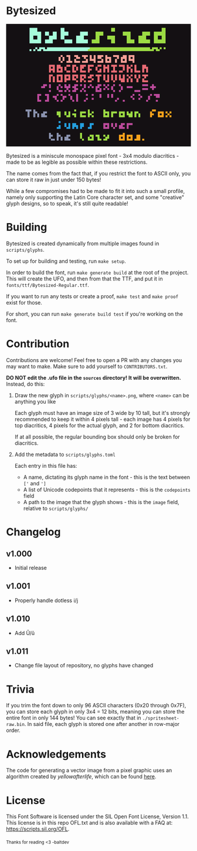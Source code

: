 # Bytesized

![Preview image of the Bytesized font, containing numbers, the alphabet, some punctuation, and "The quick brown fox jumps over the lazy dog."](documentation/preview.png)

Bytesized is a miniscule monospace pixel font - 3x4 modulo diacritics - 
made to be as legible as possible within these restrictions.

The name comes from the fact that, if you restrict the font to ASCII only,
you can store it raw in just under 150 bytes!

While a few compromises had to be made to fit it into such a small profile,
namely only supporting the Latin Core character set,
and some "creative" glyph designs, so to speak,
it's still quite readable!

# Building

Bytesized is created dynamically from multiple images found in `scripts/glyphs`.

To set up for building and testing, run `make setup`.

In order to build the font, run `make generate build` at the root of the project. 
This will create the UFO, and then from that the TTF, and put it in `fonts/ttf/Bytesized-Regular.ttf`.

If you want to run any tests or create a proof, `make test` and `make proof` exist for those.

For short, you can run `make generate build test` if you're working on the font.

# Contribution

Contributions are welcome! Feel free to open a PR with any changes you may want to make. Make sure to add yourself to `CONTRIBUTORS.txt`.

**DO NOT edit the .ufo file in the `sources` directory! It will be overwritten.** Instead, do this:

1. Draw the new glyph in `scripts/glyphs/<name>.png`, where `<name>` can be anything you like
   
   Each glyph must have an image size of 3 wide by 10 tall,
   but it's strongly recommended to keep it within 4 pixels tall - 
   each image has 4 pixels for top diacritics,
   4 pixels for the actual glyph, and 2 for bottom diacritics.

   If at all possible, the regular bounding box should only be broken for diacritics.

2. Add the metadata to `scripts/glyphs.toml`

   Each entry in this file has:
   - A name, dictating its glyph name in the font - this is the text between `['` and `']`
   - A list of Unicode codepoints that it represents - this is the `codepoints` field
   - A path to the image that the glyph shows - this is the `image` field, relative to `scripts/glyphs/`


# Changelog

## v1.000
- Initial release

## v1.001
- Properly handle dotless i/j

## v1.010
- Add Ŭ/ŭ

## v1.011
- Change file layout of repository, no glyphs have changed

# Trivia

If you trim the font down to only 96 ASCII characters (0x20 through 0x7F), you can store each glyph in only 3x4 = 12 bits, 
meaning you can store the entire font in only 144 bytes! You can see exactly that in `./spritesheet-raw.bin`.
In said file, each glyph is stored one after another in row-major order.

# Acknowledgements

The code for generating a vector image from a pixel graphic uses an algorithm created by _yellowafterlife_,
which can be found [here](https://yal.cc/grid-based-contour-traversal/).

# License 

This Font Software is licensed under the SIL Open Font License, Version 1.1. This license is in this repo OFL.txt and is also available with a FAQ at: https://scripts.sil.org/OFL.

<sub>Thanks for reading &lt;3 -baltdev</sub>

